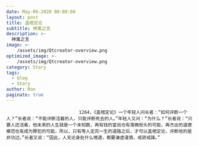 ```yaml
---
date: May-06-2020 00:00:00
layout: post
title: 盖棺定论
subtitle: 神寓之言
description: >-
  神寓之言
image: >-
    /assets/img/Qtcreator-overview.png
optimized_image: >-
    /assets/img/Qtcreator-overview.png
category: Story
tags:
  - blog
  - Story
author: Ron
paginate: true
---
```


							　　1264，《盖棺定论》一个年轻人问长者：“如何评断一个人？”长者说：“不能评断活着的人，只能评断死去的人。”年轻人又问：“为什么？”长者说：“只要人还活着，他未来的人生就是一个未知数，再有钱的富翁也有落魄街头的可能，再杰出的道德模范也有成为罪犯的可能，所以，只有等人走完一生的道路之后，才可以盖棺定论，评断他的是非功过。”长者又说：“因此，人无论身处什么境遇，都要谦虚谨慎，戒骄戒躁。”
							
							
						